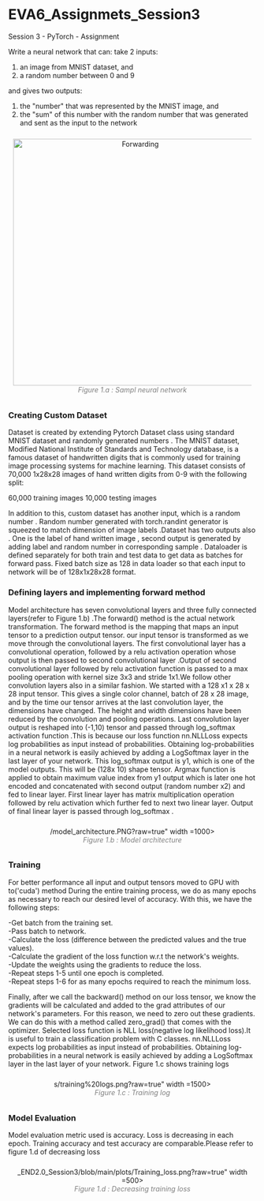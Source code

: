 # EVA6_Assignmets_Session3
Session 3 - PyTorch - Assignment

Write a neural network that can:
take 2 inputs:

  1. an image from MNIST dataset, and<br>
  2. a random number between 0 and 9<br>
  
and gives two outputs:

  1. the "number" that was represented by the MNIST image, and<br>
  2. the "sum" of this number with the random number that was generated and sent as the input to the network<br>

   <p align="center" style="padding: 10px">
    <img alt="Forwarding" src="https://github.com/gokul-pv/EVA6_Assignments_Session3/blob/main/Plots/NN.png?raw=true" width =500>
    <br>
    <em style="color: grey">Figure 1.a : Sampl neural network</em>
  </p> 
  
### Creating Custom Dataset
Dataset is created by extending Pytorch Dataset class using standard MNIST dataset and randomly generated numbers .
The MNIST dataset, Modified National Institute of Standards and Technology database, is a famous dataset of handwritten digits that is commonly used for training image processing systems for machine learning. This dataset consists of 70,000 1x28x28  images  of hand written digits from 0-9 with the following split:

  60,000 training images
  10,000 testing images

In addition to this, custom dataset has another input, which is a random number . Random number generated with torch.randint generator is squeezed to match dimension of image labels .Dataset has two outputs also . One is the label of hand written image , second output is generated by adding label and random number in corresponding sample .
Dataloader is defined separately for both train and test data to get data as batches for forward pass. Fixed batch size as 128 in data loader so that each input to network will be of 128x1x28x28 format.

### Defining layers and implementing forward method 

Model architecture has seven convolutional layers and three fully connected layers(refer to Figure 1.b) .The forward() method is the actual network transformation. The forward method is the mapping that maps an input tensor to a prediction output tensor. our input tensor is transformed as we move through the convolutional layers.  The first convolutional layer has a convolutional operation, followed by a relu activation operation whose output is then passed to second convolutional layer .Output of second convolutional layer followed by relu activation function is passed to a max pooling operation with kernel size 3x3 and stride 1x1.We follow other convolution layers also in a similar fashion. We started with a 128 x1 x 28 x 28 input tensor. This gives a single color channel, batch of 28 x 28 image, and by the time our tensor arrives at the last convolution layer, the dimensions have changed. The height and width dimensions have been reduced by the convolution and pooling operations. Last convolution layer output is reshaped into (-1,10) tensor and passed through log_softmax activation function .This is because our loss function nn.NLLLoss expects log probabilities as input instead of probabilities. Obtaining log-probabilities in a neural network is easily achieved by adding a LogSoftmax layer in the last layer of your network. This log_softmax output is y1, which is one of the model outputs. This will be (128x 10) shape tensor. Argmax function is applied to obtain maximum value index from y1 output which is later one hot encoded and concatenated with second output (random number x2) and fed to linear layer. First linear layer has matrix multiplication operation followed by relu activation which further fed to next two linear layer. Output of final linear layer is passed through log_softmax . 

   <p align="center" style="padding: 10px">
    /model_architecture.PNG?raw=true" width =1000>
    <br>
    <em style="color: grey">Figure 1.b : Model architecture</em>
  </p> 

### Training 
For better performance all input and output tensors moved to GPU with to('cuda') method
During the entire training process, we do as many epochs as necessary to reach our desired level of accuracy. With this, we have the following steps:
  
  -Get batch from the training set.<br>
  -Pass batch to network.<br>
  -Calculate the loss (difference between the predicted values and the true values).<br>
  -Calculate the gradient of the loss function w.r.t the network's weights.<br>
  -Update the weights using the gradients to reduce the loss.<br>
  -Repeat steps 1-5 until one epoch is completed.<br>
  -Repeat steps 1-6 for as many epochs required to reach the minimum loss.<br>

Finally, after we call the backward() method on our loss tensor, we know the gradients will be calculated and added to the grad attributes of our network's parameters. For this reason, we need to zero out these gradients. We can do this with a method called zero_grad() that comes with the optimizer.
Selected loss function is NLL loss(negative log likelihood loss).It is useful to train a classification problem with C classes. nn.NLLLoss expects log probabilities as input instead of probabilities. Obtaining log-probabilities in a neural network is easily achieved by adding a LogSoftmax layer in the last layer of your network. Figure 1.c shows training logs
   <p align="center" style="padding: 10px">
    s/training%20logs.png?raw=true" width =1500>
    <br>
    <em style="color: grey">Figure 1.c : Training log</em>
  </p> 

### Model Evaluation 
Model evaluation metric used is accuracy. Loss is decreasing in each epoch. Training accuracy and test accuracy are comparable.Please refer to figure 1.d of decreasing loss
   <p align="center" style="padding: 10px">
    _END2.0_Session3/blob/main/plots/Training_loss.png?raw=true" width =500>
    <br>
    <em style="color: grey">Figure 1.d : Decreasing training loss</em>
  </p> 


